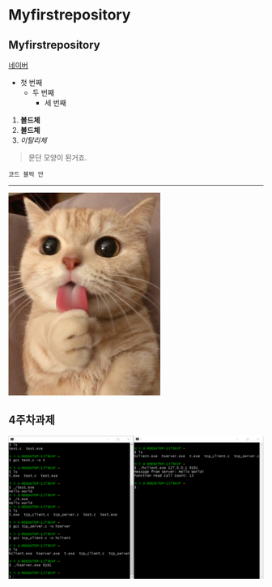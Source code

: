 # Myfirstrepository
## Myfirstrepository

[네이버](https://naver.com)

- 첫 번째
  - 두 번째
    - 세 번째
   
 1. **볼드체**
 2. **볼드체**
3. *이탈리체*

>문단 모양이 된거죠.
>
```
코드 블럭 안
```

* * *

<img width="300" height="400" src="./png/냥이.png"></img>

## 4주차과제
<img width="" height="" src="./png/4주차과제.PNG"></img>
